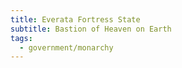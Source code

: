 ```yaml
---
title: Everata Fortress State
subtitle: Bastion of Heaven on Earth
tags:
  - government/monarchy
---
```

